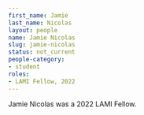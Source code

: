 ```yaml
---
first_name: Jamie
last_name: Nicolas
layout: people
name: Jamie Nicolas
slug: jamie-nicolas
status: not_current
people-category:
- student
roles:
- LAMI Fellow, 2022
---
```

Jamie Nicolas was a 2022 LAMI Fellow.
